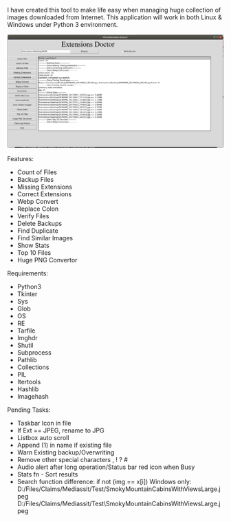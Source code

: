 I have created this tool to make life easy when managing huge collection of images downloaded from Internet.
This application will work in both Linux & Windows under Python 3 environment.

![](main.png)


Features:

- Count of Files
- Backup Files
- Missing Extensions
- Correct Extensions
- Webp Convert
- Replace Colon
- Verify Files
- Delete Backups
- Find Duplicate
- Find Similar Images
- Show Stats
- Top 10 Files
- Huge PNG Convertor


Requirements:
- Python3
- Tkinter
- Sys
- Glob
- OS
- RE
- Tarfile
- Imghdr
- Shutil
- Subprocess
- Pathlib
- Collections
- PIL
- Itertools
- Hashlib
- Imagehash


Pending Tasks:

- Taskbar Icon in file
- If Ext == JPEG, rename to JPG
- Listbox auto scroll
- Append (1) in name if existing file
- Warn Existing backup/Overwriting
- Remove other special characters , ! ? #
- Audio alert after long operation/Status bar red icon when Busy
- Stats fn - Sort results
- Search function difference: if not (img == x[i]) Windows only:
    D:/Files/Claims/Mediassit/Test/SmokyMountainCabinsWithViewsLarge.jpeg
    D:/Files/Claims/Mediassit/Test\SmokyMountainCabinsWithViewsLarge.jpeg
